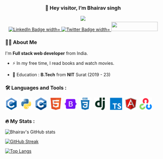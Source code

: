 <div id="header" align="center">
  
  ### 👋 Hey visitor, I’m Bhairav singh

  <img src="https://media.giphy.com/media/M9gbBd9nbDrOTu1Mqx/giphy.gif" width="100"/>

</div>

<div id="badges" align="center">
  
  <a href="https://www.linkedin.com/in/bhairav-singh-9917a224b/">
    <img src="https://img.shields.io/badge/-Bhairav-blue?style=flat&logo=Linkedin&logoColor=white" alt="LinkedIn Badge width="80" height="30""/>
  </a>

  <a href="https://twitter.com/bhairav">
    <img src="https://img.shields.io/badge/Twitter-blue?style=for-the-badge&logo=twitter&logoColor=white" alt="Twitter Badge width="80" height="30""/>
  </a>

  <img src="https://komarev.com/ghpvc/?username=Alsticker67&style=flat-square&color=blue" alt="" width="150" height="30"/>

</div>

### :technologist: About Me

I'm **Full stack web developer** from India.

- :zap: In my free time, I read books and watch movies. 

- :telescope: Education : **B.Tech** from **NIT** Surat (2019 - 23)

### :hammer_and_wrench: Languages and Tools :

<div>
    <img src="https://github.com/devicons/devicon/blob/master/icons/c/c-original.svg" title="C" alt="C" width="40" height="40"/>&nbsp;
    <img src="https://github.com/devicons/devicon/blob/master/icons/python/python-original.svg" title="Python" alt="Python" width="40" height="40"/>&nbsp;
  <img src="https://github.com/devicons/devicon/blob/master/icons/cplusplus/cplusplus-original.svg" title="C++" alt="C++" width="40" height="40"/>&nbsp;
  <img src="https://github.com/devicons/devicon/blob/master/icons/html5/html5-original.svg" title="HTML5" alt="HTML5" width="40" height="40"/>&nbsp;
   <img src="https://github.com/devicons/devicon/blob/master/icons/bootstrap/bootstrap-original.svg" title="Bootsrap" alt="ootsrap" width="40" height="40"/>&nbsp;
  <img src="https://raw.githubusercontent.com/devicons/devicon/1119b9f84c0290e0f0b38982099a2bd027a48bf1/icons/css3/css3-plain-wordmark.svg" height="40" width="40">&nbsp;
  <img src="https://raw.githubusercontent.com/devicons/devicon/1119b9f84c0290e0f0b38982099a2bd027a48bf1/icons/django/django-plain.svg" height="40" width="40"> &nbsp;
  <img src="https://github.com/devicons/devicon/blob/master/icons/typescript/typescript-plain.svg" title="typescript" alt="typescript" width="40" height="40"/>&nbsp;
  <img src="https://github.com/devicons/devicon/blob/master/icons/angularjs/angularjs-original.svg" title="angularjs" alt="angularjs" width="40" height="40"/>&nbsp;
<img src="https://github.com/devicons/devicon/blob/master/icons/opencv/opencv-original.svg" title="OpenCV" alt="OpenCV" width="40" height="40"/>&nbsp;

</div>

### :fire: My Stats :

![Bhairav's GitHub stats](https://github-readme-stats.vercel.app/api?username=Alsticker67&theme=vision-friendly-dark&show_icons=true)

[![GitHub Streak](http://github-readme-streak-stats.herokuapp.com?user=Alsticker67&theme=dark&background=000000)](https://git.io/streak-stats)

[![Top Langs](https://github-readme-stats.vercel.app/api/top-langs/?username=Alsticker67&layout=compact&theme=vision-friendly-dark)]()

<!--
**Alsticker67/Alsticker67** is a ✨ _special_ ✨ repository because its `README.md` (this file) appears on your GitHub profile.

Here are some ideas to get you started:


- 😄 Pronouns: ...
- ⚡ Fun fact: ...
-->
